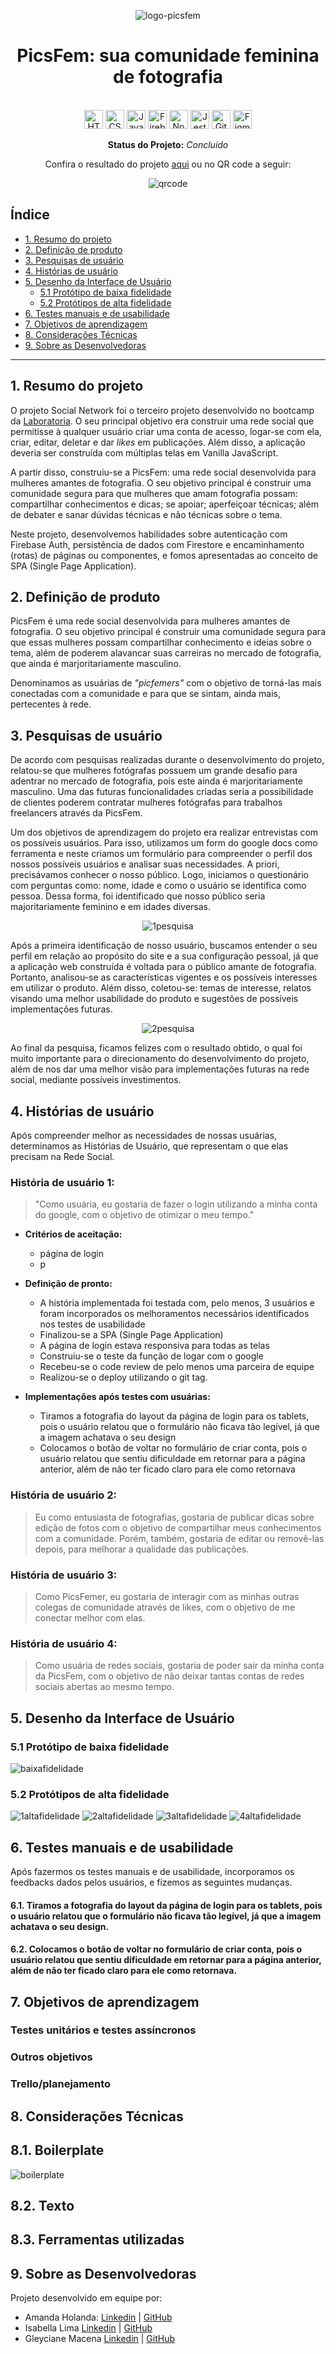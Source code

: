 <div align="center">
  
  ![logo-picsfem](logo-picsfem.png)

  # PicsFem: sua comunidade feminina de fotografia
  
 <br>

  <img src="https://cdn.jsdelivr.net/gh/devicons/devicon/icons/html5/html5-original.svg" alt="HTML5" style="height: 30px;"/>
  <img src="https://cdn.jsdelivr.net/gh/devicons/devicon/icons/css3/css3-original.svg" alt="CSS3" style="height: 30px;"/>
  <img src="https://cdn.jsdelivr.net/gh/devicons/devicon/icons/javascript/javascript-original.svg" alt="JavaScript" style="height: 30px;"/>
  <img src="https://cdn.jsdelivr.net/gh/devicons/devicon/icons/firebase/firebase-plain.svg" alt="Firebase" style="height: 30px;"/>
  <img src="https://cdn.jsdelivr.net/gh/devicons/devicon/icons/nodejs/nodejs-plain.svg" alt="Node.js" style="height: 30px;"/>
  <img src="https://cdn.jsdelivr.net/gh/devicons/devicon/icons/jest/jest-plain.svg" alt="Jest" style="height: 30px;"/> 
  <img src="https://cdn.jsdelivr.net/gh/devicons/devicon/icons/github/github-original.svg" alt="GitHub" style="height: 30px;"/> 
  <img src="https://cdn.jsdelivr.net/gh/devicons/devicon/icons/figma/figma-original.svg" alt="Figma" style="height: 30px;"/>

  <br>
  
  **Status do Projeto:** _Concluído_ 

  Confira o resultado do projeto [aqui](https://amanda-holanda.github.io/SAP008-social-network/) ou no QR code a seguir:

  ![qrcode](qrcode.png)
  
</div>

## Índice

* [1. Resumo do projeto](#1-resumo-do-projeto)
* [2. Definição de produto](#2-definição-de-produto)
* [3. Pesquisas de usuário](#3-pesquisas-de-usuário)
* [4. Histórias de usuário](#4-histórias-de-usuário)
* [5. Desenho da Interface de Usuário](#5-desenho-da-interface-de-usuário)
  * [5.1 Protótipo de baixa fidelidade](#51-protótipo-de-baixa-fidelidade)
  * [5.2 Protótipos de alta fidelidade](#52-protótipos-de-alta-fidelidade)
* [6. Testes manuais e de usabilidade](#6-testes-manuais-e-de-usabilidade)
* [7. Objetivos de aprendizagem](#7-objetivos-de-aprendizagem)
* [8. Considerações Técnicas](#8-considerações-técnicas)
* [9. Sobre as Desenvolvedoras](#9-sobre-as-desenvolvedoras)

***

## 1. Resumo do projeto

O projeto Social Network foi o terceiro projeto desenvolvido no bootcamp da [Laboratoria](https://www.laboratoria.la/br). O seu principal objetivo era construir uma rede social que permitisse à qualquer usuário criar uma conta de acesso, logar-se com ela, criar, editar, deletar e dar *likes* em publicações. Além disso, a aplicação deveria ser construída com múltiplas telas em Vanilla JavaScript. 

A partir disso, construiu-se a PicsFem: uma rede social desenvolvida para mulheres amantes de fotografia. O seu objetivo principal é construir uma comunidade segura para que mulheres que amam fotografia possam: compartilhar conhecimentos e dicas; se apoiar; aperfeiçoar técnicas; além de debater e sanar dúvidas técnicas e não técnicas sobre o tema.

Neste projeto, desenvolvemos habilidades sobre autenticação com Firebase Auth, persistência de dados com Firestore e encaminhamento (rotas) de páginas ou componentes, e fomos apresentadas ao conceito de SPA (Single Page Application).

## 2. Definição de produto

PicsFem é uma rede social desenvolvida para mulheres amantes de fotografia. O seu objetivo principal é construir uma comunidade segura para que essas mulheres possam compartilhar conhecimento e ideias sobre o tema, além de poderem alavancar suas carreiras no mercado de fotografia, que ainda é marjoritariamente masculino.

Denominamos as usuárias de *"picfemers"* com o objetivo de torná-las mais conectadas com a comunidade e para que se sintam, ainda mais, pertecentes à rede.

## 3. Pesquisas de usuário

De acordo com pesquisas realizadas durante o desenvolvimento do projeto, relatou-se que mulheres fotógrafas possuem um grande desafio para adentrar no mercado de fotografia, pois este ainda é marjoritariamente masculino. Uma das futuras funcionalidades criadas seria a possibilidade de clientes poderem contratar mulheres fotógrafas para trabalhos freelancers através da PicsFem.

Um dos objetivos de aprendizagem do projeto era realizar entrevistas com os possíveis usuários. Para isso, utilizamos um form do google docs como ferramenta e neste criamos um formulário para compreender o perfil dos nossos possíveis usuários e analisar suas necessidades.
A priori, precisávamos conhecer o nosso público. Logo, iniciamos o questionário com perguntas como: nome, idade e como o usuário se identifica como pessoa. Dessa forma, foi identificado que nosso público seria majoritariamente feminino e em idades diversas.

<div align="center">

![1pesquisa](1-pesquisa.png)

</div>

Após a primeira identificação de nosso usuário, buscamos entender o seu perfil em relação ao propósito do site e a sua configuração pessoal, já que a aplicação web construída é voltada para o público amante de fotografia. Portanto, analisou-se as características vigentes e os possíveis interesses em utilizar o produto. Além disso, coletou-se: temas de interesse, relatos visando uma melhor usabilidade do produto e sugestões de possíveis implementações futuras.

<div align="center">

![2pesquisa](2-pesquisa.PNG)

</div>

Ao final da pesquisa, ficamos felizes com o resultado obtido, o qual foi muito importante para o direcionamento do desenvolvimento do projeto, além de nos dar uma melhor visão para implementações futuras na rede social, mediante possíveis investimentos.

## 4. Histórias de usuário

Após compreender melhor as necessidades de nossas usuárias, determinamos as Histórias de Usuário, que representam o que elas precisam na Rede Social.

### História de usuário 1: 
> "Como usuária, eu gostaria de fazer o login utilizando a minha conta do google, com o objetivo de otimizar o meu tempo."

* **Critérios de aceitação:**
  * página de login
  * p

* **Definição de pronto:**
  * A história implementada foi testada com, pelo menos, 3 usuários e foram incorporados os melhoramentos necessários identificados nos testes de usabilidade
  * Finalizou-se a SPA (Single Page Application)
  * A página de login estava responsiva para todas as telas
  * Construiu-se o teste da função de logar com o google
  * Recebeu-se o code review de pelo menos uma parceira de equipe
  * Realizou-se o deploy utilizando o git tag.
  
* **Implementações após testes com usuárias:**
  * Tiramos a fotografia do layout da página de login para os tablets, pois o usuário relatou que o formulário não ficava tão legível, já que a imagem achatava o seu design
  * Colocamos o botão de voltar no formulário de criar conta, pois o usuário relatou que sentiu dificuldade em retornar para a página anterior, além de não ter ficado claro para ele como retornava

### História de usuário 2: 
> Eu como entusiasta de fotografias, gostaria de publicar dicas sobre edição de fotos com o objetivo de compartilhar meus conhecimentos com a comunidade. Porém, também, gostaria de editar ou removê-las depois, para melhorar a qualidade das publicações.

### História de usuário 3: 
> Como PicsFemer, eu gostaria de interagir com as minhas outras colegas de comunidade através de likes, com o objetivo de me conectar melhor com elas.

### História de usuário 4: 
> Como usuária de redes sociais, gostaria de poder sair da minha conta da PicsFem, com o objetivo de não deixar tantas contas de redes sociais abertas ao mesmo tempo. 

## 5. Desenho da Interface de Usuário

### 5.1 Protótipo de baixa fidelidade

![baixafidelidade](baixa-fidelidade.png)

### 5.2 Protótipos de alta fidelidade

![1altafidelidade](1-altafidelidade.png)
![2altafidelidade](2-altafidelidade.png)
![3altafidelidade](3-altafidelidade.png)
![4altafidelidade](4-altafidelidade.png)

## 6. Testes manuais e de usabilidade
Após fazermos os testes manuais e de usabilidade, incorporamos os feedbacks dados pelos usuários, e fizemos as seguintes mudanças.
#### 6.1. Tiramos a fotografia do layout da página de login para os tablets, pois o usuário relatou que o formulário não ficava tão legível, já que a imagem achatava o seu design.
#### 6.2. Colocamos o botão de voltar no formulário de criar conta, pois o usuário relatou que sentiu dificuldade em retornar para a página anterior, além de não ter ficado claro para ele como retornava.

## 7. Objetivos de aprendizagem
### Testes unitários e testes assíncronos
### Outros objetivos
### Trello/planejamento

## 8. Considerações Técnicas

## 8.1. Boilerplate

![boilerplate](src/img/boilerplatee.png)

## 8.2. Texto

## 8.3. Ferramentas utilizadas


## 9. Sobre as Desenvolvedoras
Projeto desenvolvido em equipe por: 
* Amanda Holanda: [Linkedin](https://www.linkedin.com/in/amandaholanda/) | [GitHub](https://github.com/amanda-holanda)
* Isabella Lima [Linkedin](https://www.linkedin.com/in/isa-bella-lima/) | [GitHub](https://github.com/Bellalimalima)
* Gleyciane Macena [Linkedin](https://www.linkedin.com/in/gleyciane-macena-costa/) | [GitHub](https://github.com/Gleyciane-Macena)
